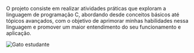 O projeto consiste em realizar atividades práticas que exploram a linguagem de programação C, abordando desde conceitos básicos até tópicos avançados, com o objetivo de aprimorar minhas habilidades nessa linguagem e promover um maior entendimento do seu funcionamento e aplicação.
  
![Gato estudante](https://github.com/Pauloj2/Atividades-em-C/assets/144707609/040a5a4b-655b-4d73-8a9a-df93c17b8eb4)
